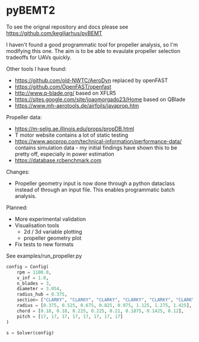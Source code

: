 # pyBEMT2

To see the orignal repository and docs please see https://github.com/kegiljarhus/pyBEMT

I haven't found a good programmatic tool for propeller analysis, so I'm modifying this one. The aim is to be able to evaulate propeller selection tradeoffs for UAVs quickly.

Other tools I have found:
- https://github.com/old-NWTC/AeroDyn replaced by openFAST
- https://github.com/OpenFAST/openfast
- http://www.q-blade.org/ based on XFLR5
- https://sites.google.com/site/joaomorgado23/Home based on QBlade
- https://www.mh-aerotools.de/airfoils/javaprop.htm 

Propeller data:
- https://m-selig.ae.illinois.edu/props/propDB.html
- T motor website contains a lot of static testing
- https://www.apcprop.com/technical-information/performance-data/ contains simulation data - my initial findings have shown this to be pretty off, especially in power estimation
- https://database.rcbenchmark.com

Changes:
- Propeller geometry input is now done through a python dataclass instead of through an input file. This enables programmatic batch analysis. 

Planned:
- More experimental validation
- Visualisation tools
  - 2d / 3d variable plotting
  - propeller geometry plot
- Fix tests to new formats


See examples/run_propeller.py

```python
config = Config(
    rpm = 1100.0,
    v_inf = 1.0,
    n_blades = 3,
    diameter = 3.054,
    radius_hub = 0.375,
    section= ["CLARKY", "CLARKY", "CLARKY", "CLARKY", "CLARKY", "CLARKY", "CLARKY", "CLARKY"],
    radius = [0.375, 0.525, 0.675, 0.825, 0.975, 1.125, 1.275, 1.425],
    chord = [0.18, 0.18, 0.225, 0.225, 0.21, 0.1875, 0.1425, 0.12],
    pitch = [17, 17, 17, 17, 17, 17, 17, 17]
)

s = Solver(config)
```